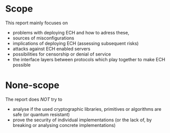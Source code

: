 # Scope

This report mainly focuses on 

* problems with deploying ECH and how to adress these,
* sources of misconfigurations
* implications of deploying ECH (assessing subsequent risks)
* attacks against ECH enabled servers
* possibilities for censorship or denial of service
* the interface layers between protocols which play together to make ECH possible

# None-scope

The report does *NOT* try to

* analyse if the used cryptographic libraries, primitives or algorithms are safe (or quantum resistant)
* prove the security of individual implementations (or the lack of, by breaking or analysing concrete implementations)

